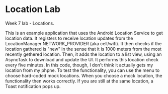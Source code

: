 Location Lab
=============================

Week 7 lab - Locations.

This is an example application that uses the Android Location Service to get location data. It registers to receive location 
updates from the LocationManager.NETWORK_PROVIDER (aka cell/wifi). It then checks if the location gathered is "new" in the 
sense that it is 1000 meters from the most recently gethered location. Then, it adds the location to a list view, using an
AsyncTask to download and update the UI. It performs this location check every five minutes.
In this code, though, I don't think it actually
gets my location from my phpne. To test the functionality, you can use the menu to choose hard-coded mock
locations. When you choose a mock location, the functionality then works correctly. If you are still at the same location,
a Toast notification pops up.
